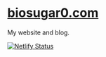 # [biosugar0.com](https://www.biosugar0.com/)
My website and blog.

[![Netlify Status](https://api.netlify.com/api/v1/badges/0768d0fd-600a-4fbf-8aa7-b2407e7942e3/deploy-status)](https://app.netlify.com/sites/gallant-swirles-47df05/deploys)
